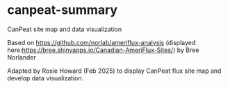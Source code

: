 # canpeat-summary
CanPeat site map and data visualization

Based on https://github.com/norlab/ameriflux-analysis (displayed here:https://bree.shinyapps.io/Canadian-AmeriFlux-Sites/) by Bree Norlander

Adapted by Rosie Howard (Feb 2025) to display CanPeat flux site map and develop data visualization.
